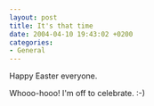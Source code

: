 ```yaml
---
layout: post
title: It's that time
date: 2004-04-10 19:43:02 +0200
categories:
- General
---
```

Happy Easter everyone.

Whooo-hooo! I'm off to celebrate. :-)
